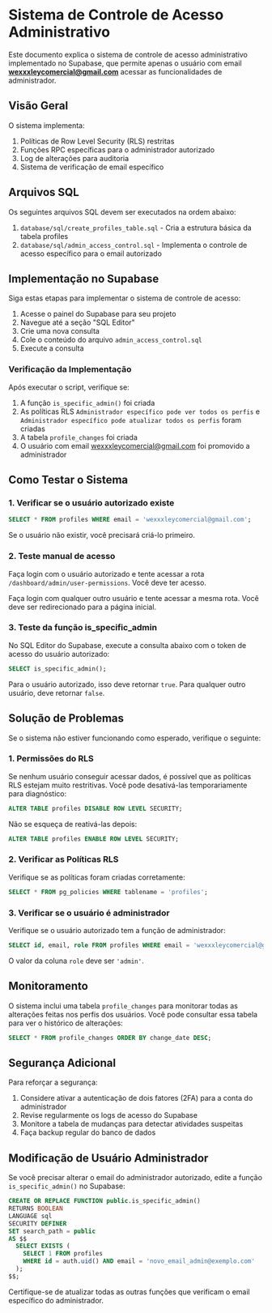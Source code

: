 # Sistema de Controle de Acesso Administrativo

Este documento explica o sistema de controle de acesso administrativo implementado no Supabase, que permite apenas o usuário com email **wexxxleycomercial@gmail.com** acessar as funcionalidades de administrador.

## Visão Geral

O sistema implementa:

1. Políticas de Row Level Security (RLS) restritas
2. Funções RPC específicas para o administrador autorizado
3. Log de alterações para auditoria
4. Sistema de verificação de email específico

## Arquivos SQL

Os seguintes arquivos SQL devem ser executados na ordem abaixo:

1. `database/sql/create_profiles_table.sql` - Cria a estrutura básica da tabela profiles
2. `database/sql/admin_access_control.sql` - Implementa o controle de acesso específico para o email autorizado

## Implementação no Supabase

Siga estas etapas para implementar o sistema de controle de acesso:

1. Acesse o painel do Supabase para seu projeto
2. Navegue até a seção "SQL Editor"
3. Crie uma nova consulta
4. Cole o conteúdo do arquivo `admin_access_control.sql`
5. Execute a consulta

### Verificação da Implementação

Após executar o script, verifique se:

1. A função `is_specific_admin()` foi criada
2. As políticas RLS `Administrador específico pode ver todos os perfis` e `Administrador específico pode atualizar todos os perfis` foram criadas
3. A tabela `profile_changes` foi criada
4. O usuário com email wexxxleycomercial@gmail.com foi promovido a administrador

## Como Testar o Sistema

### 1. Verificar se o usuário autorizado existe

```sql
SELECT * FROM profiles WHERE email = 'wexxxleycomercial@gmail.com';
```

Se o usuário não existir, você precisará criá-lo primeiro.

### 2. Teste manual de acesso

Faça login com o usuário autorizado e tente acessar a rota `/dashboard/admin/user-permissions`. Você deve ter acesso.

Faça login com qualquer outro usuário e tente acessar a mesma rota. Você deve ser redirecionado para a página inicial.

### 3. Teste da função is_specific_admin

No SQL Editor do Supabase, execute a consulta abaixo com o token de acesso do usuário autorizado:

```sql
SELECT is_specific_admin();
```

Para o usuário autorizado, isso deve retornar `true`. Para qualquer outro usuário, deve retornar `false`.

## Solução de Problemas

Se o sistema não estiver funcionando como esperado, verifique o seguinte:

### 1. Permissões do RLS

Se nenhum usuário conseguir acessar dados, é possível que as políticas RLS estejam muito restritivas. Você pode desativá-las temporariamente para diagnóstico:

```sql
ALTER TABLE profiles DISABLE ROW LEVEL SECURITY;
```

Não se esqueça de reativá-las depois:

```sql
ALTER TABLE profiles ENABLE ROW LEVEL SECURITY;
```

### 2. Verificar as Políticas RLS

Verifique se as políticas foram criadas corretamente:

```sql
SELECT * FROM pg_policies WHERE tablename = 'profiles';
```

### 3. Verificar se o usuário é administrador

Verifique se o usuário autorizado tem a função de administrador:

```sql
SELECT id, email, role FROM profiles WHERE email = 'wexxxleycomercial@gmail.com';
```

O valor da coluna `role` deve ser `'admin'`.

## Monitoramento

O sistema inclui uma tabela `profile_changes` para monitorar todas as alterações feitas nos perfis dos usuários. Você pode consultar essa tabela para ver o histórico de alterações:

```sql
SELECT * FROM profile_changes ORDER BY change_date DESC;
```

## Segurança Adicional

Para reforçar a segurança:

1. Considere ativar a autenticação de dois fatores (2FA) para a conta do administrador
2. Revise regularmente os logs de acesso do Supabase
3. Monitore a tabela de mudanças para detectar atividades suspeitas
4. Faça backup regular do banco de dados

## Modificação de Usuário Administrador

Se você precisar alterar o email do administrador autorizado, edite a função `is_specific_admin()` no Supabase:

```sql
CREATE OR REPLACE FUNCTION public.is_specific_admin()
RETURNS BOOLEAN
LANGUAGE sql
SECURITY DEFINER
SET search_path = public
AS $$
  SELECT EXISTS (
    SELECT 1 FROM profiles
    WHERE id = auth.uid() AND email = 'novo_email_admin@exemplo.com'
  );
$$;
```

Certifique-se de atualizar todas as outras funções que verificam o email específico do administrador. 